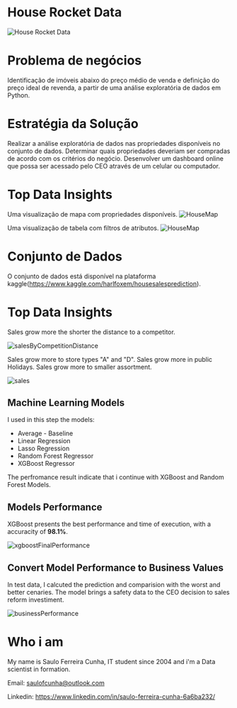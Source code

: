 # House Rocket Data

![House Rocket Data](img/house_rocket.png)

# Problema de negócios

Identificação de imóveis abaixo do preço médio de venda e definição do preço ideal de revenda, a partir de uma análise exploratória de dados em Python.

# Estratégia da Solução

Realizar a análise exploratória de dados nas propriedades disponíveis no conjunto de dados.
Determinar quais propriedades deveriam ser compradas de acordo com os critérios do negócio.
Desenvolver um dashboard online que possa ser acessado pelo CEO através de um celular ou computador.

# Top Data Insights 

Uma visualização de mapa com propriedades disponíveis.
![HouseMap](img/house_map.png)


Uma visualização de tabela com filtros de atributos.
![HouseMap](img/house_data.png)


# Conjunto de Dados

O conjunto de dados está disponível na plataforma kaggle(https://www.kaggle.com/harlfoxem/housesalesprediction).


# Top Data Insights 


Sales grow more the shorter the distance to a competitor. 

![salesByCompetitionDistance](img/sales_by_competition_distance.png)

Sales grow more to store types "A" and "D". 
Sales grow more in public Holidays.
Sales grow more to smaller assortment.

![sales](img/sales_by_store_type_hollidays.png)


## Machine Learning Models

I used in this step the models:
* Average - Baseline
* Linear Regression
* Lasso Regression
* Random Forest Regressor
* XGBoost Regressor

The perfromance result indicate that i continue with XGBoost and Random Forest Models.


## Models Performance

XGBoost presents the best performance and time of execution, with a accuracity of **98.1%**.

![xgboostFinalPerformance](img/xgboostFinalPerformance.png)


## Convert Model Performance to Business Values

In test data, I calcuted the prediction and comparision with the worst and better cenaries. The model brings a safety data to the CEO decision to sales reform investiment.

![businessPerformance](img/businessPerformance.png)


# Who i am

My name is Saulo Ferreira Cunha, IT student since 2004 and i'm a Data scientist in formation. 

Email: saulofcunha@outlook.com

Linkedin: https://www.linkedin.com/in/saulo-ferreira-cunha-6a6ba232/
